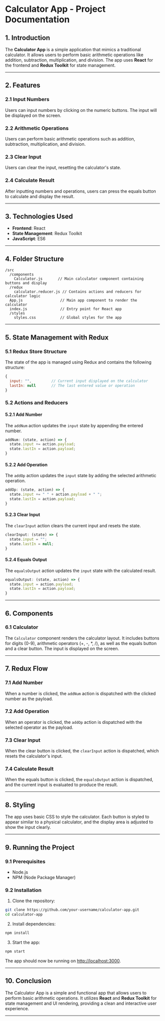 
# Calculator App - Project Documentation

## 1. **Introduction**

The **Calculator App** is a simple application that mimics a traditional calculator. It allows users to perform basic arithmetic operations like addition, subtraction, multiplication, and division. The app uses **React** for the frontend and **Redux Toolkit** for state management.

---

## 2. **Features**

### 2.1 Input Numbers
Users can input numbers by clicking on the numeric buttons. The input will be displayed on the screen.

### 2.2 Arithmetic Operations
Users can perform basic arithmetic operations such as addition, subtraction, multiplication, and division.

### 2.3 Clear Input
Users can clear the input, resetting the calculator's state.

### 2.4 Calculate Result
After inputting numbers and operations, users can press the equals button to calculate and display the result.

---

## 3. **Technologies Used**

- **Frontend**: React
- **State Management**: Redux Toolkit
- **JavaScript**: ES6

---

## 4. **Folder Structure**

```
/src
  /components
    Calculator.js       // Main calculator component containing buttons and display
  /redux
    calculator.reducer.js // Contains actions and reducers for calculator logic
  App.js                 // Main app component to render the calculator
  index.js               // Entry point for React app
  /styles
    styles.css           // Global styles for the app
```

---

## 5. **State Management with Redux**

### 5.1 Redux Store Structure

The state of the app is managed using Redux and contains the following structure:

```javascript
{
  input: "",         // Current input displayed on the calculator
  lastIn: null       // The last entered value or operation
}
```

### 5.2 Actions and Reducers

#### 5.2.1 Add Number

The `addNum` action updates the `input` state by appending the entered number.

```javascript
addNum: (state, action) => {
  state.input += action.payload;
  state.lastIn = action.payload;
}
```

#### 5.2.2 Add Operation

The `addOp` action updates the `input` state by adding the selected arithmetic operation.

```javascript
addOp: (state, action) => {
  state.input += " " + action.payload + " ";
  state.lastIn = action.payload;
}
```

#### 5.2.3 Clear Input

The `clearInput` action clears the current input and resets the state.

```javascript
clearInput: (state) => {
  state.input = "";
  state.lastIn = null;
}
```

#### 5.2.4 Equals Output

The `equalsOutput` action updates the `input` state with the calculated result.

```javascript
equalsOutput: (state, action) => {
  state.input = action.payload;
  state.lastIn = action.payload;
}
```

---

## 6. **Components**

### 6.1 Calculator

The `Calculator` component renders the calculator layout. It includes buttons for digits (0-9), arithmetic operators (+, -, *, /), as well as the equals button and a clear button. The input is displayed on the screen.

---

## 7. **Redux Flow**

### 7.1 Add Number

When a number is clicked, the `addNum` action is dispatched with the clicked number as the payload.

### 7.2 Add Operation

When an operator is clicked, the `addOp` action is dispatched with the selected operator as the payload.

### 7.3 Clear Input

When the clear button is clicked, the `clearInput` action is dispatched, which resets the calculator's input.

### 7.4 Calculate Result

When the equals button is clicked, the `equalsOutput` action is dispatched, and the current input is evaluated to produce the result.

---

## 8. **Styling**

The app uses basic CSS to style the calculator. Each button is styled to appear similar to a physical calculator, and the display area is adjusted to show the input clearly.

---

## 9. **Running the Project**

### 9.1 Prerequisites

- Node.js
- NPM (Node Package Manager)

### 9.2 Installation

1. Clone the repository:

```bash
git clone https://github.com/your-username/calculator-app.git
cd calculator-app
```

2. Install dependencies:

```bash
npm install
```

3. Start the app:

```bash
npm start
```

The app should now be running on [http://localhost:3000](http://localhost:3000).

---

## 10. **Conclusion**

The Calculator App is a simple and functional app that allows users to perform basic arithmetic operations. It utilizes **React** and **Redux Toolkit** for state management and UI rendering, providing a clean and interactive user experience.

---
